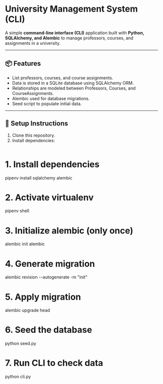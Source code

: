 # University Management System (CLI)

A simple **command-line interface (CLI)** application built with **Python, SQLAlchemy, and Alembic** to manage professors, courses, and assignments in a university.

---

## 📦 Features
- List professors, courses, and course assignments.
- Data is stored in a SQLite database using SQLAlchemy ORM.
- Relationships are modeled between Professors, Courses, and CourseAssignments.
- Alembic used for database migrations.
- Seed script to populate initial data.

---

## 🚀 Setup Instructions

1. Clone this repository.
2. Install dependencies:
   ```bash
# 1. Install dependencies
pipenv install sqlalchemy alembic

# 2. Activate virtualenv
pipenv shell

# 3. Initialize alembic (only once)
alembic init alembic

# 4. Generate migration
alembic revision --autogenerate -m "init"

# 5. Apply migration
alembic upgrade head

# 6. Seed the database
python seed.py

# 7. Run CLI to check data
python cli.py

